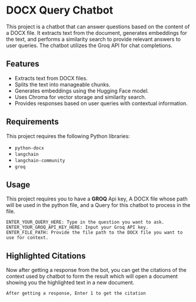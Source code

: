 # DOCX Query Chatbot

This project is a chatbot that can answer questions based on the content of a DOCX file. It extracts text from the document, generates embeddings for the text, and performs a similarity search to provide relevant answers to user queries. The chatbot utilizes the Groq API for chat completions.

## Features

- Extracts text from DOCX files.
- Splits the text into manageable chunks.
- Generates embeddings using the Hugging Face model.
- Uses Chroma for vector storage and similarity search.
- Provides responses based on user queries with contextual information.

## Requirements

This project requires the following Python libraries:

- `python-docx`
- `langchain`
- `langchain-community`
- `groq`

## Usage

This project requires you to have a **GROQ** Api key, A DOCX file whose path will be used in the python file, and a Query for this chatbot to process in the file.

```
ENTER_YOUR_QUERY_HERE: Type in the question you want to ask.
ENTER_YOUR_GROQ_API_KEY_HERE: Input your Groq API key.
ENTER_FILE_PATH: Provide the file path to the DOCX file you want to use for context.
```

## Highlighted Citations

Now after getting a response from the bot, you can get the citations of the context used by chatbot to form the result which will open a document showing you the highlighted text in a new document.

```
After getting a response, Enter 1 to get the citation
```
